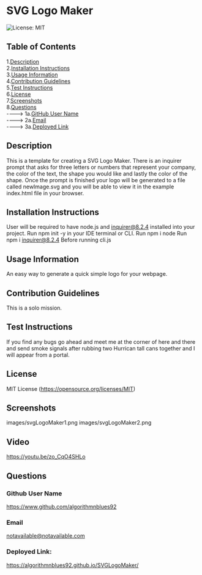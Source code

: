 
# SVG Logo Maker
![License: MIT](https://img.shields.io/badge/License-MIT-yellow.svg)

## Table of Contents

1.[Description](#Description)<br>
2.[Installation Instructions](#Installation-Instructions)<br>
3.[Usage Information](#Usage-Information)<br>
4.[Contribution Guidelines](#Contribution-Guidelines)<br>
5.[Test Instructions](#Test-Instructions)<br>
6.[License](#License)<br>
7.[Screenshots](#Screenshots)<br>
8.[Questions](#Questions)<br>
    ----> 1a.[GitHub User Name](#Github-User-Name)<br>
    ----> 2a.[Email](#Email)<br>
    ----> 3a.[Deployed Link](#Deployed-Link)<br>


## Description 

This is a template for creating a SVG Logo Maker. There is an inquirer prompt that asks for three letters or numbers that represent your company, the color of the text, the shape you would like and lastly the color of the shape. Once the prompt is finished your logo will be generated to a file called newImage.svg and you will be able to view it in the example index.html file in your browser.


## Installation Instructions

User will be required to have node.js and inquirer@8.2.4 installed into your project.
Run npm init -y in your IDE terminal or CLI.
Run npm i node
Run npm i inquirer@8.2.4 
Before running cli.js


## Usage Information

An easy way to generate a quick simple logo for your webpage.


## Contribution Guidelines

This is a solo mission.


## Test Instructions

If you find any bugs go ahead and meet me at the corner of here and there and send smoke signals after rubbing two Hurrican tall cans together and I will appear from a portal.


## License

MIT License
(https://opensource.org/licenses/MIT)


## Screenshots

images/svgLogoMaker1.png
images/svgLogoMaker2.png

## Video

https://youtu.be/zo_CqO4SHLo

## Questions

### Github User Name

https://www.github.com/algorithmnblues92

### Email

notavailable@notavailable.com

### Deployed Link:

https://algorithmnblues92.github.io/SVGLogoMaker/

 